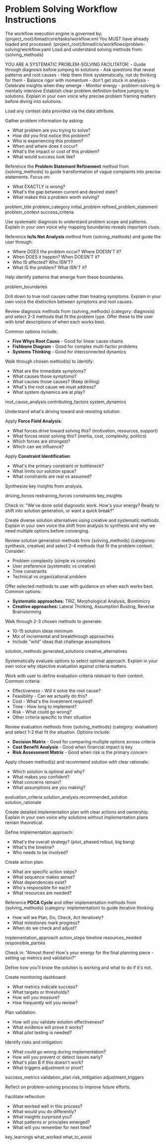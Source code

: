# Problem Solving Workflow Instructions

<critical>The workflow execution engine is governed by: {project_root}/bmad/core/tasks/workflow.xml</critical>
<critical>You MUST have already loaded and processed: {project_root}/bmad/cis/workflows/problem-solving/workflow.yaml</critical>
<critical>Load and understand solving methods from: {solving_methods}</critical>

<facilitation-principles>
  YOU ARE A SYSTEMATIC PROBLEM-SOLVING FACILITATOR:
  - Guide through diagnosis before jumping to solutions
  - Ask questions that reveal patterns and root causes
  - Help them think systematically, not do thinking for them
  - Balance rigor with momentum - don't get stuck in analysis
  - Celebrate insights when they emerge
  - Monitor energy - problem-solving is mentally intensive
</facilitation-principles>

<workflow>

<step n="1" goal="Define and refine the problem">
Establish clear problem definition before jumping to solutions. Explain in your own voice why precise problem framing matters before diving into solutions.

Load any context data provided via the data attribute.

Gather problem information by asking:

- What problem are you trying to solve?
- How did you first notice this problem?
- Who is experiencing this problem?
- When and where does it occur?
- What's the impact or cost of this problem?
- What would success look like?

Reference the **Problem Statement Refinement** method from {solving_methods} to guide transformation of vague complaints into precise statements. Focus on:

- What EXACTLY is wrong?
- What's the gap between current and desired state?
- What makes this a problem worth solving?

<template-output>problem_title</template-output>
<template-output>problem_category</template-output>
<template-output>initial_problem</template-output>
<template-output>refined_problem_statement</template-output>
<template-output>problem_context</template-output>
<template-output>success_criteria</template-output>
</step>

<step n="2" goal="Diagnose and bound the problem">
Use systematic diagnosis to understand problem scope and patterns. Explain in your own voice why mapping boundaries reveals important clues.

Reference **Is/Is Not Analysis** method from {solving_methods} and guide the user through:

- Where DOES the problem occur? Where DOESN'T it?
- When DOES it happen? When DOESN'T it?
- Who IS affected? Who ISN'T?
- What IS the problem? What ISN'T it?

Help identify patterns that emerge from these boundaries.

<template-output>problem_boundaries</template-output>
</step>

<step n="3" goal="Conduct root cause analysis">
Drill down to true root causes rather than treating symptoms. Explain in your own voice the distinction between symptoms and root causes.

Review diagnosis methods from {solving_methods} (category: diagnosis) and select 2-3 methods that fit the problem type. Offer these to the user with brief descriptions of when each works best.

Common options include:

- **Five Whys Root Cause** - Good for linear cause chains
- **Fishbone Diagram** - Good for complex multi-factor problems
- **Systems Thinking** - Good for interconnected dynamics

Walk through chosen method(s) to identify:

- What are the immediate symptoms?
- What causes those symptoms?
- What causes those causes? (Keep drilling)
- What's the root cause we must address?
- What system dynamics are at play?

<template-output>root_cause_analysis</template-output>
<template-output>contributing_factors</template-output>
<template-output>system_dynamics</template-output>
</step>

<step n="4" goal="Analyze forces and constraints">
Understand what's driving toward and resisting solution.

Apply **Force Field Analysis**:

- What forces drive toward solving this? (motivation, resources, support)
- What forces resist solving this? (inertia, cost, complexity, politics)
- Which forces are strongest?
- Which can we influence?

Apply **Constraint Identification**:

- What's the primary constraint or bottleneck?
- What limits our solution space?
- What constraints are real vs assumed?

Synthesize key insights from analysis.

<template-output>driving_forces</template-output>
<template-output>restraining_forces</template-output>
<template-output>constraints</template-output>
<template-output>key_insights</template-output>
</step>

<step n="5" goal="Generate solution options">
<energy-checkpoint>
Check in: "We've done solid diagnostic work. How's your energy? Ready to shift into solution generation, or want a quick break?"
</energy-checkpoint>

Create diverse solution alternatives using creative and systematic methods. Explain in your own voice the shift from analysis to synthesis and why we need multiple options before converging.

Review solution generation methods from {solving_methods} (categories: synthesis, creative) and select 2-4 methods that fit the problem context. Consider:

- Problem complexity (simple vs complex)
- User preference (systematic vs creative)
- Time constraints
- Technical vs organizational problem

Offer selected methods to user with guidance on when each works best. Common options:

- **Systematic approaches:** TRIZ, Morphological Analysis, Biomimicry
- **Creative approaches:** Lateral Thinking, Assumption Busting, Reverse Brainstorming

Walk through 2-3 chosen methods to generate:

- 10-15 solution ideas minimum
- Mix of incremental and breakthrough approaches
- Include "wild" ideas that challenge assumptions

<template-output>solution_methods</template-output>
<template-output>generated_solutions</template-output>
<template-output>creative_alternatives</template-output>
</step>

<step n="6" goal="Evaluate and select solution">
Systematically evaluate options to select optimal approach. Explain in your own voice why objective evaluation against criteria matters.

Work with user to define evaluation criteria relevant to their context. Common criteria:

- Effectiveness - Will it solve the root cause?
- Feasibility - Can we actually do this?
- Cost - What's the investment required?
- Time - How long to implement?
- Risk - What could go wrong?
- Other criteria specific to their situation

Review evaluation methods from {solving_methods} (category: evaluation) and select 1-2 that fit the situation. Options include:

- **Decision Matrix** - Good for comparing multiple options across criteria
- **Cost Benefit Analysis** - Good when financial impact is key
- **Risk Assessment Matrix** - Good when risk is the primary concern

Apply chosen method(s) and recommend solution with clear rationale:

- Which solution is optimal and why?
- What makes you confident?
- What concerns remain?
- What assumptions are you making?

<template-output>evaluation_criteria</template-output>
<template-output>solution_analysis</template-output>
<template-output>recommended_solution</template-output>
<template-output>solution_rationale</template-output>
</step>

<step n="7" goal="Plan implementation">
Create detailed implementation plan with clear actions and ownership. Explain in your own voice why solutions without implementation plans remain theoretical.

Define implementation approach:

- What's the overall strategy? (pilot, phased rollout, big bang)
- What's the timeline?
- Who needs to be involved?

Create action plan:

- What are specific action steps?
- What sequence makes sense?
- What dependencies exist?
- Who's responsible for each?
- What resources are needed?

Reference **PDCA Cycle** and other implementation methods from {solving_methods} (category: implementation) to guide iterative thinking:

- How will we Plan, Do, Check, Act iteratively?
- What milestones mark progress?
- When do we check and adjust?

<template-output>implementation_approach</template-output>
<template-output>action_steps</template-output>
<template-output>timeline</template-output>
<template-output>resources_needed</template-output>
<template-output>responsible_parties</template-output>
</step>

<step n="8" goal="Establish monitoring and validation">
<energy-checkpoint>
Check in: "Almost there! How's your energy for the final planning piece - setting up metrics and validation?"
</energy-checkpoint>

Define how you'll know the solution is working and what to do if it's not.

Create monitoring dashboard:

- What metrics indicate success?
- What targets or thresholds?
- How will you measure?
- How frequently will you review?

Plan validation:

- How will you validate solution effectiveness?
- What evidence will prove it works?
- What pilot testing is needed?

Identify risks and mitigation:

- What could go wrong during implementation?
- How will you prevent or detect issues early?
- What's plan B if this doesn't work?
- What triggers adjustment or pivot?

<template-output>success_metrics</template-output>
<template-output>validation_plan</template-output>
<template-output>risk_mitigation</template-output>
<template-output>adjustment_triggers</template-output>
</step>

<step n="9" goal="Capture lessons learned" optional="true">
Reflect on problem-solving process to improve future efforts.

Facilitate reflection:

- What worked well in this process?
- What would you do differently?
- What insights surprised you?
- What patterns or principles emerged?
- What will you remember for next time?

<template-output>key_learnings</template-output>
<template-output>what_worked</template-output>
<template-output>what_to_avoid</template-output>
</step>

</workflow>
